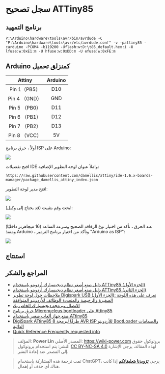 # سجل تصحيح ATTiny85

## برنامج التمهيد

```shell
P:\Arduino\hardware\tools\avr/bin/avrdude -C "P:\Arduino\hardware\tools\avr/etc/avrdude.conf" -v -pattiny85 -carduino -PCOM4 -b119200 -Uflash:w:D:\t85_default.hex:i -U lfuse:w:0xE1:m -U hfuse:w:0xDD:m -U efuse:w:0xFE:m
```

## Arduino كمنزلق تحميل

|    Attiny     | Arduino |
| :-----------: | :-----: |
| Pin 1（PB5）  |   D10   |
| Pin 4 （GND） |   GND   |
| Pin 5 （PB0） |   D11   |
| Pin 6 （PB1） |   D12   |
| Pin 7 （PB2） |   D13   |
| Pin 8 （VCC） |   5V    |

أولاً ، حرق برنامج ISP على Arduino:

![](https://f004.backblazeb2.com/file/wiki-media/img/20200426144425.png)

افتح تفضيلات IDE واملأ عنوان لوحة التطوير الإضافية:

```
https://raw.githubusercontent.com/damellis/attiny/ide-1.6.x-boards-manager/package_damellis_attiny_index.json
```

افتح مدير لوحة التطوير:

![](https://f004.backblazeb2.com/file/wiki-media/img/20200426144642.png)

ابحث وقم بتثبيت (قد يحتاج إلى وكيل):

![](https://f004.backblazeb2.com/file/wiki-media/img/20200426144732.png)

عند الحرق ، تأكد من اختيار نوع الرقاقة الصحيح وسرعة الساعة (16 ميجاهرتز داخليًا) ومنفذ Arduino ، وتأكد من اختيار برنامج الترميز "Arduino as ISP":

![](https://f004.backblazeb2.com/file/wiki-media/img/20200426144834.png)

## استنتاج

## المراجع والشكر

- [دليل صنع أصغر نظام ديجيسبارك أردوينو باستخدام ATTiny85 (الجزء الأول)](https://blog.csdn.net/Argon_Ghost/article/details/103637870?depth_1-utm_source=distribute.pc_relevant.none-task-blog-BlogCommendFromBaidu-4&utm_source=distribute.pc_relevant.none-task-blog-BlogCommendFromBaidu-4)
- [دليل صنع أصغر نظام ديجيسبارك أردوينو باستخدام ATTiny85 (الجزء الثاني)](https://blog.csdn.net/Argon_Ghost/article/details/103859931)
- [ملاحظات حول لوحة تطوير Digispark USB (الجزء الأول): تعرف على هذه اللوحة الصغيرة والرخيصة والمتعددة الوظائف للأردوينو المتوافقة](https://zhuanlan.zhihu.com/p/73336394)
- [الاتصال وبرمجة ديجيسبارك الخاص بك](http://digistump.com/wiki/digispark/tutorials/connecting)
- [حرق برنامج Micronucleus bootloader على Attiny85](http://iremo-tw.blogspot.com/2018/03/attiny85-micronucleus-bootloader.html)
- [صنع جهاز ألعاب صغير باستخدام ATtiny85](https://www.jianshu.com/p/55e86b4e0194)
- [DigiSpark ATtiny85 8 طرفًا لبرمجة AVR ISP للأردوينو BootLoader والصمامات الذائبة](http://blog.sina.com.cn/s/blog_6566538d0102w6qk.html)
- [Quick Reference Frequently requested info](http://digistump.com/wiki/digispark/quickref)

> المؤلف: **Power Lin**
> المصدر الأصلي: <https://wiki-power.com>
> بروتوكول حقوق النشر: يتم استخدام بروتوكول [CC BY-NC-SA 4.0](https://creativecommons.org/licenses/by/4.0/deed.zh) لهذه المقالة، يرجى الإشارة إلى المصدر عند إعادة النشر.

> تمت ترجمة هذه المشاركة باستخدام ChatGPT، يرجى [**تزويدنا بتعليقاتكم**](https://github.com/linyuxuanlin/Wiki_MkDocs/issues/new) إذا كانت هناك أي حذف أو إهمال.